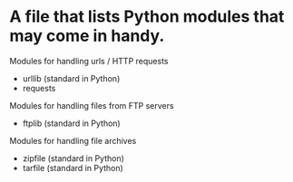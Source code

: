 # A file that lists Python modules that may come in handy.

Modules for handling urls / HTTP requests
- urllib (standard in Python)
- requests

Modules for handling files from FTP servers
- ftplib (standard in Python)

Modules for handling file archives
- zipfile (standard in Python)
- tarfile (standard in Python)
